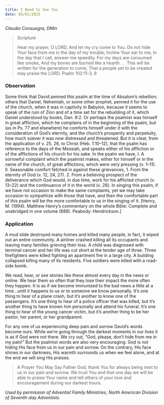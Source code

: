 ```yaml
---
title: I Need to See You
date: 05/01/2025
---
```


_Claudio Consuegra, DMin_

> <p>Scripture</p>
> Hear my prayer, O LORD, And let my cry come to You. Do not hide Your face from me in the day of my trouble; Incline Your ear to me; In the day that I call, answer me speedily. For my days are consumed like smoke, And my bones are burned like a hearth. . . This will be written for the generation to come, That a people yet to be created may praise the LORD. Psalm 102:11-3, 8

### Observation

Some think that David penned this psalm at the time of Absalom’s rebellion; others that Daniel, Nehemiah, or some other prophet, penned it for the use of the church, when it was in captivity in Babylon, because it seems to speak of the ruin of Zion and of a time set for the rebuilding of it, which Daniel understood by books, Dan. 9:2. Or perhaps the psalmist was himself in great affliction, which he complains of in the beginning of the psalm, but (as in Ps. 77 and elsewhere) he comforts himself under it with the consideration of God’s eternity, and the church’s prosperity and perpetuity, how much soever it was now distressed and threatened. But it is clear, from the application of v. 25, 26, to Christ (Heb. 1:10–12), that the psalm has reference to the days of the Messiah, and speaks either of his affliction or of the afflictions of his church for his sake. In the psalm we have, I. A sorrowful complaint which the psalmist makes, either for himself or in the name of the church, of great afflictions, which were very pressing (v. 1–11). II. Seasonable comfort fetched in against these grievances, 1. From the eternity of God (v. 12, 24, 27). 2. From a believing prospect of the deliverance which God would, in due time, work for his afflicted church (v. 13–22) and the continuance of it in the world (v. 28). In singing this psalm, if we have not occasion to make the same complaints, yet we may take occasion to sympathize with those that have, and then the comfortable part of this psalm will be the more comfortable to us in the singing of it. [Henry, M. (1994). Matthew Henry’s commentary on the whole Bible: Complete and unabridged in one volume (888). Peabody: Hendrickson.]

### Application

A mud slide destroyed many homes and killed many people, in fact, it wiped out an entire community. A airliner crashed killing all its occupants and leaving many families grieving their loss. A child was diagnosed with terminal cancer and her life was cut short at the tender age of three. Three firefighters were killed fighting an apartment fire in a large city. A building collapsed killing many of its residents. Five soldiers were killed with a road-side bomb.

We read, hear, or see stories like these almost every day in the news or online. We hear them so often that they lose their impact the more often they happen. It is as if we become immunized to the bad news a little at a time…until it happens to us or to someone we know personally. It’s one thing to hear of a plane crash, but it’s another to know one of the passengers. It’s one thing to hear of a police officer that was killed, but it’s another thing to have known him personally and attend his funeral. It’s one thing to hear of the young cancer victim, but it’s another thing to be her pastor, her parent, or her grandparent.

For any one of us experiencing deep pain and sorrow David’s words become ours. While we’re going through the darkest moments in our lives it is as if God were not there. We cry out, “God, please, don’t hide from me in my pain!” But the psalmist words are also very encouraging. God is not hiding His face from us in our pain and sorrow. On the contrary, His face shines in our darkness, His warmth surrounds us when we feel alone, and at the end we will sing His praises.

> <callout>A Prayer You May Say</callout>
> Father God, thank You for always being next to us in our pain and sorrow. We trust You and that one day we will be able to praise Your name and tell others of your love and encouragement during our darkest hours.

_Used by permission of Adventist Family Ministries, North American Division of Seventh-day Adventists._